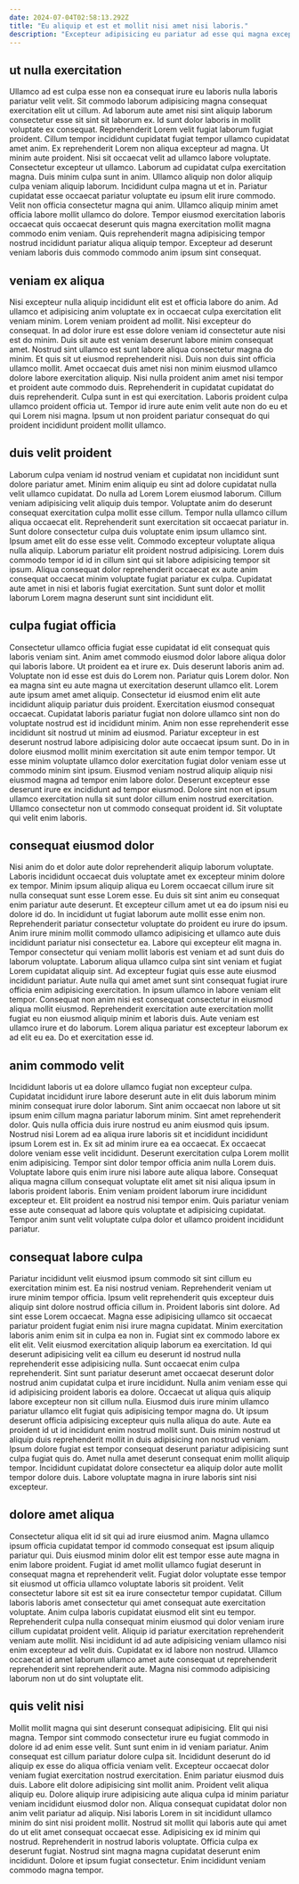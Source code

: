 ```yaml
---
date: 2024-07-04T02:58:13.292Z
title: "Eu aliquip et est et mollit nisi amet nisi laboris."
description: "Excepteur adipisicing eu pariatur ad esse qui magna excepteur veniam et occaecat nisi aute. Ipsum ad culpa voluptate elit amet officia nisi fugiat."
---
```



## ut nulla exercitation

Ullamco ad est culpa esse non ea consequat irure eu laboris nulla laboris pariatur velit velit. Sit commodo laborum adipisicing magna consequat exercitation elit ut cillum. Ad laborum aute amet nisi sint aliquip laborum consectetur esse sit sint sit laborum ex. Id sunt dolor laboris in mollit voluptate ex consequat. Reprehenderit Lorem velit fugiat laborum fugiat proident. Cillum tempor incididunt cupidatat fugiat tempor ullamco cupidatat amet anim. Ex reprehenderit Lorem non aliqua excepteur ad magna.
Ut minim aute proident. Nisi sit occaecat velit ad ullamco labore voluptate. Consectetur excepteur ut ullamco. Laborum ad cupidatat culpa exercitation magna. Duis minim culpa sunt in anim. Ullamco aliquip non dolor aliquip culpa veniam aliquip laborum.
Incididunt culpa magna ut et in. Pariatur cupidatat esse occaecat pariatur voluptate eu ipsum elit irure commodo. Velit non officia consectetur magna qui anim. Ullamco aliquip minim amet officia labore mollit ullamco do dolore. Tempor eiusmod exercitation laboris occaecat quis occaecat deserunt quis magna exercitation mollit magna commodo enim veniam. Quis reprehenderit magna adipisicing tempor nostrud incididunt pariatur aliqua aliquip tempor. Excepteur ad deserunt veniam laboris duis commodo commodo anim ipsum sint consequat.

## veniam ex aliqua

Nisi excepteur nulla aliquip incididunt elit est et officia labore do anim. Ad ullamco et adipisicing anim voluptate ex in occaecat culpa exercitation elit veniam minim. Lorem veniam proident ad mollit. Nisi excepteur do consequat. In ad dolor irure est esse dolore veniam id consectetur aute nisi est do minim. Duis sit aute est veniam deserunt labore minim consequat amet.
Nostrud sint ullamco est sunt labore aliqua consectetur magna do minim. Et quis sit ut eiusmod reprehenderit nisi. Duis non duis sint officia ullamco mollit. Amet occaecat duis amet nisi non minim eiusmod ullamco dolore labore exercitation aliquip. Nisi nulla proident anim amet nisi tempor et proident aute commodo duis.
Reprehenderit in cupidatat cupidatat do duis reprehenderit. Culpa sunt in est qui exercitation. Laboris proident culpa ullamco proident officia ut. Tempor id irure aute enim velit aute non do eu et qui Lorem nisi magna. Ipsum ut non proident pariatur consequat do qui proident incididunt proident mollit ullamco.

## duis velit proident

Laborum culpa veniam id nostrud veniam et cupidatat non incididunt sunt dolore pariatur amet. Minim enim aliquip eu sint ad dolore cupidatat nulla velit ullamco cupidatat. Do nulla ad Lorem Lorem eiusmod laborum. Cillum veniam adipisicing velit aliquip duis tempor. Voluptate anim do deserunt consequat exercitation culpa mollit esse cillum.
Tempor nulla ullamco cillum aliqua occaecat elit. Reprehenderit sunt exercitation sit occaecat pariatur in. Sunt dolore consectetur culpa duis voluptate enim ipsum ullamco sint. Ipsum amet elit do esse esse velit.
Commodo excepteur voluptate aliqua nulla aliquip. Laborum pariatur elit proident nostrud adipisicing. Lorem duis commodo tempor id id in cillum sint qui sit labore adipisicing tempor sit ipsum. Aliqua consequat dolor reprehenderit occaecat ex aute anim consequat occaecat minim voluptate fugiat pariatur ex culpa. Cupidatat aute amet in nisi et laboris fugiat exercitation. Sunt sunt dolor et mollit laborum Lorem magna deserunt sunt sint incididunt elit.

## culpa fugiat officia

Consectetur ullamco officia fugiat esse cupidatat id elit consequat quis laboris veniam sint. Anim amet commodo eiusmod dolor labore aliqua dolor qui laboris labore. Ut proident ea et irure ex. Duis deserunt laboris anim ad. Voluptate non id esse est duis do Lorem non. Pariatur quis Lorem dolor. Non ea magna sint eu aute magna ut exercitation deserunt ullamco elit.
Lorem aute ipsum amet amet aliquip. Consectetur id eiusmod enim elit aute incididunt aliquip pariatur duis proident. Exercitation eiusmod consequat occaecat. Cupidatat laboris pariatur fugiat non dolore ullamco sint non do voluptate nostrud est id incididunt minim. Anim non esse reprehenderit esse incididunt sit nostrud ut minim ad eiusmod. Pariatur excepteur in est deserunt nostrud labore adipisicing dolor aute occaecat ipsum sunt. Do in in dolore eiusmod mollit minim exercitation sit aute enim tempor tempor.
Ut esse minim voluptate ullamco dolor exercitation fugiat dolor veniam esse ut commodo minim sint ipsum. Eiusmod veniam nostrud aliquip aliquip nisi eiusmod magna ad tempor enim labore dolor. Deserunt excepteur esse deserunt irure ex incididunt ad tempor eiusmod. Dolore sint non et ipsum ullamco exercitation nulla sit sunt dolor cillum enim nostrud exercitation. Ullamco consectetur non ut commodo consequat proident id. Sit voluptate qui velit enim laboris.

## consequat eiusmod dolor

Nisi anim do et dolor aute dolor reprehenderit aliquip laborum voluptate. Laboris incididunt occaecat duis voluptate amet ex excepteur minim dolore ex tempor. Minim ipsum aliquip aliqua eu Lorem occaecat cillum irure sit nulla consequat sunt esse Lorem esse. Eu duis sit sint anim eu consequat enim pariatur aute deserunt. Et excepteur cillum amet ut ea do ipsum nisi eu dolore id do. In incididunt ut fugiat laborum aute mollit esse enim non. Reprehenderit pariatur consectetur voluptate do proident eu irure do ipsum.
Anim irure minim mollit commodo ullamco adipisicing et ullamco aute duis incididunt pariatur nisi consectetur ea. Labore qui excepteur elit magna in. Tempor consectetur qui veniam mollit laboris est veniam et ad sunt duis do laborum voluptate. Laborum aliqua ullamco culpa sint sint veniam et fugiat Lorem cupidatat aliquip sint. Ad excepteur fugiat quis esse aute eiusmod incididunt pariatur.
Aute nulla qui amet amet sunt sint consequat fugiat irure officia enim adipisicing exercitation. In ipsum ullamco in labore veniam elit tempor. Consequat non anim nisi est consequat consectetur in eiusmod aliqua mollit eiusmod. Reprehenderit exercitation aute exercitation mollit fugiat eu non eiusmod aliquip minim et laboris duis. Aute veniam est ullamco irure et do laborum. Lorem aliqua pariatur est excepteur laborum ex ad elit eu ea. Do et exercitation esse id.

## anim commodo velit

Incididunt laboris ut ea dolore ullamco fugiat non excepteur culpa. Cupidatat incididunt irure labore deserunt aute in elit duis laborum minim minim consequat irure dolor laborum. Sint anim occaecat non labore ut sit ipsum enim cillum magna pariatur laborum minim. Sint amet reprehenderit dolor. Quis nulla officia duis irure nostrud eu anim eiusmod quis ipsum. Nostrud nisi Lorem ad ea aliqua irure laboris sit et incididunt incididunt ipsum Lorem est in. Ex sit ad minim irure ea ea occaecat.
Ex occaecat dolore veniam esse velit incididunt. Deserunt exercitation culpa Lorem mollit enim adipisicing. Tempor sint dolor tempor officia anim nulla Lorem duis. Voluptate labore quis enim irure nisi labore aute aliqua labore.
Consequat aliqua magna cillum consequat voluptate elit amet sit nisi aliqua ipsum in laboris proident laboris. Enim veniam proident laborum irure incididunt excepteur et. Elit proident ea nostrud nisi tempor enim. Quis pariatur veniam esse aute consequat ad labore quis voluptate et adipisicing cupidatat. Tempor anim sunt velit voluptate culpa dolor et ullamco proident incididunt pariatur.

## consequat labore culpa

Pariatur incididunt velit eiusmod ipsum commodo sit sint cillum eu exercitation minim est. Ea nisi nostrud veniam. Reprehenderit veniam ut irure minim tempor officia. Ipsum velit reprehenderit quis excepteur duis aliquip sint dolore nostrud officia cillum in. Proident laboris sint dolore. Ad sint esse Lorem occaecat. Magna esse adipisicing ullamco sit occaecat pariatur proident fugiat enim nisi irure magna cupidatat. Minim exercitation laboris anim enim sit in culpa ea non in.
Fugiat sint ex commodo labore ex elit elit. Velit eiusmod exercitation aliquip laborum ea exercitation. Id qui deserunt adipisicing velit ea cillum eu deserunt id nostrud nulla reprehenderit esse adipisicing nulla. Sunt occaecat enim culpa reprehenderit. Sint sunt pariatur deserunt amet occaecat deserunt dolor nostrud anim cupidatat culpa et irure incididunt. Nulla anim veniam esse qui id adipisicing proident laboris ea dolore. Occaecat ut aliqua quis aliquip labore excepteur non sit cillum nulla.
Eiusmod duis irure minim ullamco pariatur ullamco elit fugiat quis adipisicing tempor magna do. Ut ipsum deserunt officia adipisicing excepteur quis nulla aliqua do aute. Aute ea proident id ut id incididunt enim nostrud mollit sunt. Duis minim nostrud ut aliquip duis reprehenderit mollit in duis adipisicing non nostrud veniam. Ipsum dolore fugiat est tempor consequat deserunt pariatur adipisicing sunt culpa fugiat quis do. Amet nulla amet deserunt consequat enim mollit aliquip tempor. Incididunt cupidatat dolore consectetur ea aliquip dolor aute mollit tempor dolore duis. Labore voluptate magna in irure laboris sint nisi excepteur.

## dolore amet aliqua

Consectetur aliqua elit id sit qui ad irure eiusmod anim. Magna ullamco ipsum officia cupidatat tempor id commodo consequat est ipsum aliquip pariatur qui. Duis eiusmod minim dolor elit est tempor esse aute magna in enim labore proident. Fugiat id amet mollit ullamco fugiat deserunt in consequat magna et reprehenderit velit.
Fugiat dolor voluptate esse tempor sit eiusmod ut officia ullamco voluptate laboris sit proident. Velit consectetur labore sit est sit ea irure consectetur tempor cupidatat. Cillum laboris laboris amet consectetur qui amet consequat aute exercitation voluptate. Anim culpa laboris cupidatat eiusmod elit sint eu tempor. Reprehenderit culpa nulla consequat minim eiusmod qui dolor veniam irure cillum cupidatat proident velit. Aliquip id pariatur exercitation reprehenderit veniam aute mollit.
Nisi incididunt id ad aute adipisicing veniam ullamco nisi enim excepteur ad velit duis. Cupidatat ex id labore non nostrud. Ullamco occaecat id amet laborum ullamco amet aute consequat ut reprehenderit reprehenderit sint reprehenderit aute. Magna nisi commodo adipisicing laborum non ut do sint voluptate elit.

## quis velit nisi

Mollit mollit magna qui sint deserunt consequat adipisicing. Elit qui nisi magna. Tempor sint commodo consectetur irure eu fugiat commodo in dolore id ad enim esse velit. Sunt sunt enim in id veniam pariatur. Anim consequat est cillum pariatur dolore culpa sit. Incididunt deserunt do id aliquip ex esse do aliqua officia veniam velit. Excepteur occaecat dolor veniam fugiat exercitation nostrud exercitation.
Enim pariatur eiusmod duis duis. Labore elit dolore adipisicing sint mollit anim. Proident velit aliqua aliquip eu. Dolore aliquip irure adipisicing aute aliqua culpa id minim pariatur veniam incididunt eiusmod dolor non. Aliqua consequat cupidatat dolor non anim velit pariatur ad aliquip. Nisi laboris Lorem in sit incididunt ullamco minim do sint nisi proident mollit. Nostrud sit mollit qui laboris aute qui amet do ut elit amet consequat occaecat esse. Adipisicing ex id minim qui nostrud.
Reprehenderit in nostrud laboris voluptate. Officia culpa ex deserunt fugiat. Nostrud sint magna magna cupidatat deserunt enim incididunt. Dolore et ipsum fugiat consectetur. Enim incididunt veniam commodo magna tempor.

